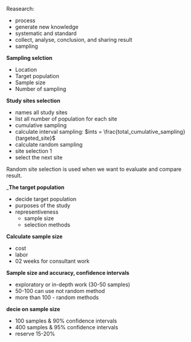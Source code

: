 Reasearch: 
- process
- generate new knowledge
- systematic and standard
- collect, analyse, conclusion, and sharing result
- sampling

__Sampling selction__
- Location
- Target population
- Sample size
- Number of sampling

__Study sites selection__
- names all study sites
- list all number of population for each site
- cumulative sampling
- calculate  interval sampling: $ints = \frac{total_cumulative_sampling}{targeted_site}$
- calculate random sampling
- site selection 1
- select the next site

Random site selection is used when we want to evaluate and compare result. 

___The target population__
- decide target population
- purposes of the study
- representiveness
  - sample size
  - selection methods
 
__Calculate sample size__
- cost
- labor
- 02 weeks for consultant work

__Sample size and accuracy, confidence intervals__
- exploratory or in-depth work (30-50 samples)
- 50-100 can use not random method
- more than 100 - random methods

__decie on sample size__
- 100 samples  & 90% confidence intervals
- 400 samples & 95% confidence intervals
- reserve 15-20%



 

